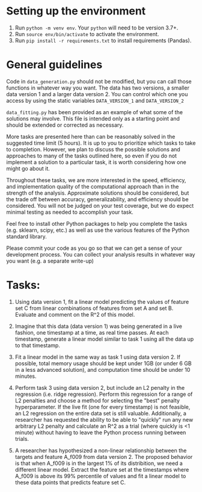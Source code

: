 # Setting up the environment

1. Run `python -m venv env`. Your `python` will need to be version 3.7+.
2. Run `source env/bin/activate` to activate the environment.
3. Run `pip install -r requirements.txt` to install requirements (Pandas).

# General guidelines

Code in `data_generation.py` should not be modified, but you can call those functions in whatever way you want. The data has two versions, a smaller data version 1 and a larger data version 2. You can control which one you access by using the static variables `DATA_VERSION_1` and `DATA_VERSION_2`

`data_fitting.py` has been provided as an example of what some of the solutions may involve. This file is intended only as a starting point and should be extended or corrected as necessary.

More tasks are presented here than can be reasonably solved in the suggested time limit (5 hours). It is up to you to prioritize which tasks to take to completion. However, we plan to discuss the possible solutions and approaches to many of the tasks outlined here, so even if you do not implement a solution to a particular task, it is worth considering how one might go about it.

Throughout these tasks, we are more interested in the speed, efficiency, and implementation quality of the computational approach than in the strength of the analysis. Approximate solutions should be considered, but the trade off between accuracy, generalizability, and efficiency should be considered. You will not be judged on your test coverage, but we do expect minimal testing as needed to accomplish your task.

Feel free to install other Python packages to help you complete the tasks (e.g. sklearn, scipy, etc.) as well as use the various features of the Python standard library.

Please commit your code as you go so that we can get a sense of your development process. You can collect your analysis results in whatever way you want (e.g. a separate write-up)

# Tasks:

1. Using data version 1, fit a linear model predicting the values of feature set C from linear combinations of features from set A and set B. Evaluate and comment on the R^2 of this model.

2. Imagine that this data (data version 1) was being generated in a live fashion, one timestamp at a time, as real time passes. At each timestamp, generate a linear model similar to task 1 using all the data up to that timestamp.

3. Fit a linear model in the same way as task 1 using data version 2. If possible, total memory usage should be kept under 1GB (or under 6 GB in a less advanced solution), and computation time should be under 10 minutes.

4. Perform task 3 using data version 2, but include an L2 penalty in the regression (i.e. ridge regression). Perform this regression for a range of L2 penalties and choose a method for selecting the "best" penalty hyperparameter. If the live fit (one for every timestamp) is not feasible, an L2 regression on the entire data set is still valuable. Additionally, a researcher has requested the ability to be able to "quickly" run any new arbitrary L2 penalty and calculate an R^2 as a trial (where quickly is <1 minute) without having to leave the Python process running between trials.

5. A researcher has hypothesized a non-linear relationship between the targets and feature A_f009 from data version 2. The proposed behavior is that when A_f009 is in the largest 1% of its distribition, we need a different linear model. Extract the feature set at the timestamps where A_f009 is above its 99% percentile of values and fit a linear model to these data points that predicts feature set C.
